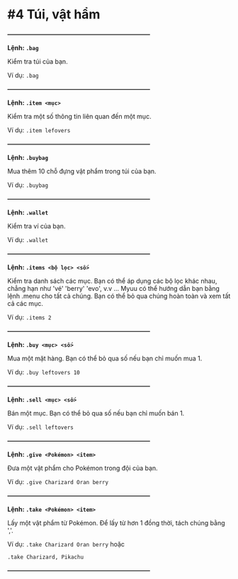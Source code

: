 # #4 Túi, vật hẩm

~~**———————————————————————**~~

__Lệnh: ``.bag``__

Kiểm tra túi của bạn.

Ví dụ: ``.bag``

~~**———————————————————————**~~

__Lệnh: ``.item <mục>``__

Kiểm tra một số thông tin liên quan đến một mục.

Ví dụ: ``.item lefovers``

~~**———————————————————————**~~

__Lệnh: ``.buybag``__

Mua thêm 10 chỗ đựng vật phẩm trong túi của bạn.

Ví dụ: ``.buybag``

~~**———————————————————————**~~

__Lệnh: ``.wallet``__

Kiểm tra ví của bạn.

Ví dụ: ``.wallet``

~~**———————————————————————**~~

__Lệnh: ``.items <bộ lọc> <số>``__

Kiểm tra danh sách các mục. Bạn có thể áp dụng các bộ lọc khác nhau, chẳng hạn như 'vé' 'berry' 'evo', v.v ... Myuu có thể hướng dẫn bạn bằng lệnh .menu cho tất cả chúng. Bạn có thể bỏ qua chúng hoàn toàn và xem tất cả các mục.

Ví dụ: ``.items 2``

~~**———————————————————————**~~

__Lệnh: ``.buy <mục> <số>``__

Mua một mặt hàng. Bạn có thể bỏ qua số nếu bạn chỉ muốn mua 1.

Ví dụ: ``.buy leftovers 10``

~~**———————————————————————**~~

__Lệnh: ``.sell <mục> <số>``__

Bán một mục. Bạn có thể bỏ qua số nếu bạn chỉ muốn bán 1.

Ví dụ: ``.sell leftovers``

~~**———————————————————————**~~

__Lệnh: ``.give <Pokémon> <item>``__

Đưa một vật phẩm cho Pokémon trong đội của bạn.

Ví dụ: ``.give Charizard Oran berry``

~~**———————————————————————**~~

__Lệnh: ``.take <Pokémon> <item>``__

Lấy một vật phẩm từ Pokémon. Để lấy từ hơn 1 đồng thời, tách chúng bằng ','.

Ví dụ: ``.take Charizard Oran berry`` hoặc

``.take Charizard, Pikachu``

~~**———————————————————————**~~

